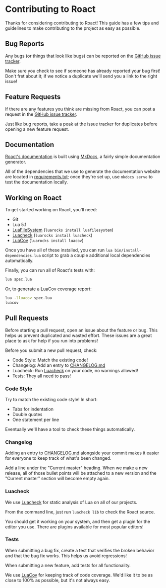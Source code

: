 # Contributing to Roact
Thanks for considering contributing to Roact! This guide has a few tips and guidelines to make contributing to the project as easy as possible.

## Bug Reports
Any bugs (or things that look like bugs) can be reported on the [GitHub issue tracker](https://github.com/Roblox/Roact/issues).

Make sure you check to see if someone has already reported your bug first! Don't fret about it; if we notice a duplicate we'll send you a link to the right issue!

## Feature Requests
If there are any features you think are missing from Roact, you can post a request in the [GitHub issue tracker](https://github.com/Roblox/Roact/issues).

Just like bug reports, take a peak at the issue tracker for duplicates before opening a new feature request.

## Documentation
[Roact's documentation](https://roblox.github.io/roact) is built using [MkDocs](http://www.mkdocs.org/), a fairly simple documentation generator.

All of the dependencies that we use to generate the documentation website are located in [requirements.txt](requirements.txt); once they're set up, use `mkdocs serve` to test the documentation locally.

## Working on Roact
To get started working on Roact, you'll need:
* Git
* Lua 5.1
* [LuaFileSystem](https://keplerproject.github.io/luafilesystem/) (`luarocks install luafilesystem`)
* [Luacheck](https://github.com/mpeterv/luacheck) (`luarocks install luacheck`)
* [LuaCov](https://keplerproject.github.io/luacov) (`luarocks install luacov`)

Once you have all of these installed, you can run `lua bin/install-dependencies.lua` script to grab a couple additional local dependencies automatically.

Finally, you can run all of Roact's tests with:

```sh
lua spec.lua
```

Or, to generate a LuaCov coverage report:

```sh
lua -lluacov spec.lua
luacov
```

## Pull Requests
Before starting a pull request, open an issue about the feature or bug. This helps us prevent duplicated and wasted effort. These issues are a great place to ask for help if you run into problems!

Before you submit a new pull request, check:
* Code Style: Match the existing code!
* Changelog: Add an entry to [CHANGELOG.md](CHANGELOG.md)
* Luacheck: Run [Luacheck](https://github.com/mpeterv/luacheck) on your code, no warnings allowed!
* Tests: They all need to pass!

### Code Style
Try to match the existing code style! In short:

* Tabs for indentation
* Double quotes
* One statement per line

Eventually we'll have a tool to check these things automatically.

### Changelog
Adding an entry to [CHANGELOG.md](CHANGELOG.md) alongside your commit makes it easier for everyone to keep track of what's been changed.

Add a line under the "Current master" heading. When we make a new release, all of those bullet points will be attached to a new version and the "Current master" section will become empty again.

### Luacheck
We use [Luacheck](https://github.com/mpeterv/luacheck) for static analysis of Lua on all of our projects.

From the command line, just run `luacheck lib` to check the Roact source.

You should get it working on your system, and then get a plugin for the editor you use. There are plugins available for most popular editors!

### Tests
When submitting a bug fix, create a test that verifies the broken behavior and that the bug fix works. This helps us avoid regressions!

When submitting a new feature, add tests for all functionality.

We use [LuaCov](https://keplerproject.github.io/luacov) for keeping track of code coverage. We'd like it to be as close to 100% as possible, but it's not always easy.